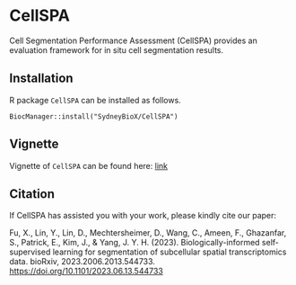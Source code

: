 # CellSPA

Cell Segmentation Performance Assessment (CellSPA) provides an evaluation 
framework for in situ cell segmentation results.


## Installation

R package `CellSPA` can be installed as follows.

```{r}
BiocManager::install("SydneyBioX/CellSPA")
```

## Vignette

Vignette of `CellSPA` can be found here: [link](https://sydneybiox.github.io/CellSPA/articles/CellSPA.html)

## Citation

If CellSPA has assisted you with your work, please kindly cite our paper:

Fu, X., Lin, Y., Lin, D., Mechtersheimer, D., Wang, C., Ameen, F., Ghazanfar, S., Patrick, E., Kim, J., & Yang, J. Y. H. (2023). Biologically-informed self-supervised learning for segmentation of subcellular spatial transcriptomics data. bioRxiv, 2023.2006.2013.544733. https://doi.org/10.1101/2023.06.13.544733


